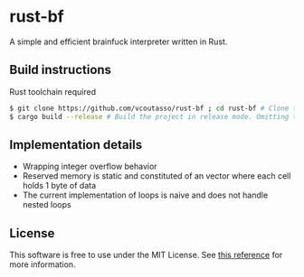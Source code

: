 # rust-bf

A simple and efficient brainfuck interpreter written in Rust.

## Build instructions

Rust toolchain required

``` sh
$ git clone https://github.com/vcoutasso/rust-bf ; cd rust-bf # Clone the git repository and cd into the directory
$ cargo build --release # Build the project in release mode. Omitting the --release flag will build in debug mode
```

## Implementation details

- Wrapping integer overflow behavior
- Reserved memory is static and constituted of an vector where each cell holds 1 byte of data
- The current implementation of loops is naive and does not handle nested loops

## License

This software is free to use under the MIT License. See [this reference](https://choosealicense.com/licenses/mit/) for more information.
